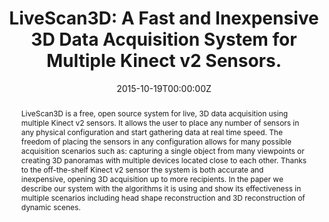 ---
title: "LiveScan3D: A Fast and Inexpensive 3D Data Acquisition System for Multiple Kinect v2 Sensors."

# Authors
# If you created a profile for a user (e.g. the default `admin` user), write the username (folder name) here 
# and it will be replaced with their full name and linked to their profile.
authors:
- Marek Kowalski
- Jacek Naruniec
- admin




date: "2015-10-19T00:00:00Z"
doi: ""

# Schedule page publish date (NOT publication's date).
publishDate:  "2015-10-19T00:00:00Z"

# Publication type.
# Legend: 0 = Uncategorized; 1 = Conference paper; 2 = Journal article;
# 3 = Preprint / Working Paper; 4 = Report; 5 = Book; 6 = Book section;
# 7 = Thesis; 8 = Patent
publication_types: ["1"]

# Publication name and optional abbreviated publication name.
publication: International Conference on 3D Vision
publication_short: International Conference on 3D Vision

abstract: "LiveScan3D is a free, open source system for live, 3D data acquisition using multiple Kinect v2 sensors. It allows the user to place any number of sensors in any physical configuration and start gathering data at real time speed. The freedom of placing the sensors in any configuration allows for many possible acquisition scenarios such as: capturing a single object from many viewpoints or creating 3D panoramas with multiple devices located close to each other. Thanks to the off-the-shelf Kinect v2 sensor the system is both accurate and inexpensive, opening 3D acquisition up to more recipients. In the paper we describe our system with the algorithms it is using and show its effectiveness in multiple scenarios including head shape reconstruction and 3D reconstruction of dynamic scenes."
# Summary. An optional shortened abstract.
summary: "LiveScan3D is a free, open source system for live, 3D data acquisition using multiple Kinect v2 sensors. It allows the user to place any number of sensors in any physical configuration and start gathering data at real time speed. The freedom of placing the sensors in any configuration allows for many possible acquisition scenarios such as: capturing a single object from many viewpoints or creating 3D panoramas with multiple devices located close to each other. Thanks to the off-the-shelf Kinect v2 sensor the system is both accurate and inexpensive, opening 3D acquisition up to more recipients. In the paper we describe our system with the algorithms it is using and show its effectiveness in multiple scenarios including head shape reconstruction and 3D reconstruction of dynamic scenes."

tags: []

# Display this page in the Featured widget?
featured: true

# Custom links (uncomment lines below)
# links:
# - name: Custom Link
#   url: http://example.org

url_pdf: 'https://ieeexplore.ieee.org/document/7335499'
url_code: ''
url_dataset: ''
url_poster: ''
url_project: ''
url_slides: ''
url_source: ''
url_video: ''

# Featured image
# To use, add an image named `featured.jpg/png` to your page's folder. 


# image:
#   caption: 'Image credit: [**Unsplash**](https://unsplash.com/photos/pLCdAaMFLTE)'
#   focal_point: ""
#   preview_only: false

# Associated Projects (optional).
#   Associate this publication with one or more of your projects.
#   Simply enter your project's folder or file name without extension.
#   E.g. `internal-project` references `content/project/internal-project/index.md`.
#   Otherwise, set `projects: []`.
projects: []

# Slides (optional).
#   Associate this publication with Markdown slides.
#   Simply enter your slide deck's filename without extension.
#   E.g. `slides: "example"` references `content/slides/example/index.md`.
#   Otherwise, set `slides: ""`.
slides: ""

# code: "www.github.com"
---